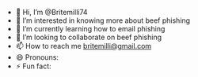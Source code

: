 - 👋 Hi, I’m @Britemilli74
- 👀 I’m interested in knowing more about beef phishing
- 🌱 I’m currently learning how to email phishing
- 💞️ I’m looking to collaborate on beef phishing
- 📫 How to reach me britemilli@gmail.com
- 😄 Pronouns: 
- ⚡ Fun fact: 

<!---
Britemilli74/Britemilli74 is a ✨ special ✨ repository because its `README.md` (this file) appears on your GitHub profile.
You can click the Preview link to take a look at your changes.
--->
